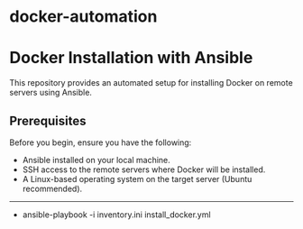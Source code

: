# docker-automation
# Docker Installation with Ansible

This repository provides an automated setup for installing Docker on remote servers using Ansible.

## Prerequisites

Before you begin, ensure you have the following:

- Ansible installed on your local machine.
- SSH access to the remote servers where Docker will be installed.
- A Linux-based operating system on the target server (Ubuntu recommended).
-----------------

 - ansible-playbook -i inventory.ini install_docker.yml
